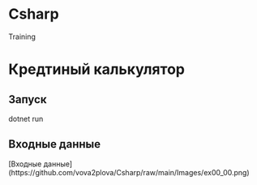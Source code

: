 # Csharp
Training

<h1>Кредтиный калькулятор</h1>
<h2>Запуск</h2>
<span>dotnet run</span>
<h2>Входные данные</h2>
[Входные данные](https://github.com/vova2plova/Csharp/raw/main/Images/ex00_00.png)
